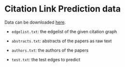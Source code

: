 # Citation Link Prediction data

Data can be downloaded [here](https://drive.google.com/drive/folders/1YtvcvyWoQASn0OhQOBVEK10NnZq08Ndz?usp=sharing).

* `edgelist.txt`: the edgelist of the given citation graph

* `abstracts.txt`: abstracts of the papers as raw text

* `authors.txt`: the authors of the papers

* `test.txt`: the test edges to predict
